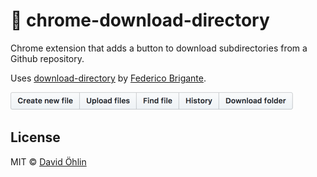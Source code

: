 # 🎁 chrome-download-directory

Chrome extension that adds a button to download subdirectories from a Github repository.

Uses [download-directory](https://github.com/download-directory/download-directory.github.io) by [Federico Brigante](https://github.com/bfred-it).

![Screenshot](images/demo.png)

## License

MIT © [David Öhlin](http://github.com/davidohlin)